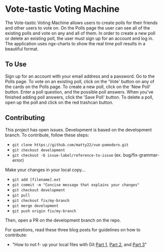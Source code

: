 # Vote-tastic Voting Machine

The Vote-tastic Voting Machine allows users to create polls for their friends and other users to vote on. On the Polls page the user can see all of the existing polls and vote on any and all of them. In order to create a new poll or delete an existing poll, the user must sign up for an account and log in. The application uses ngx-charts to show the real time poll results in a beautiful format.

## To Use

Sign up for an account with your email address and a password. Go to the Polls page. To vote on an existing poll, click on the 'Vote' button on any of the cards on the Polls page. To create a new poll, click on the 'New Poll' button. Enter a poll question, and the possible poll answers. When you've finished adding poll answers, click the 'Save Poll' button. To delete a poll, open up the poll and click on the red trashcan button.

## Contributing

This project has open issues. Development is based on the development branch. To contribute, follow these steps:

* `git clone https://github.com/matty22/vue-pomodoro.git`
* `git checkout development`
* `git checkout -b issue-label/reference-to-issue` (ex. bug/fix-grammar-error)

Make your changes in your local copy...

* `git add [filename].ext`
* `git commit -m "Concise message that explains your changes"`
* `git checkout development`
* `git pull`
* `git checkout fix/my-branch`
* `git merge development`
* `git push origin fix/my-branch`

Then, open a PR on the development branch on the repo.

For questions, read these three blog posts for guidelines on how to contribute:
* "How to not f- up your local files with Git [Part 1](https://medium.com/@francesco.agnoletto/how-to-not-f-up-your-local-files-with-git-part-1-e0756c88fd3c), [Part 2](https://medium.com/@francesco.agnoletto/how-to-not-f-up-your-local-files-with-git-part-2-fc4e243be02a), and [Part 3](https://medium.com/chingu/how-to-not-f-up-your-local-files-with-git-part-3-bf03b27b6e64)"
